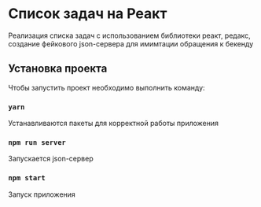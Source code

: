# Список задач на Реакт

Реализация списка задач с использованием библиотеки  реакт, редакс, создание фейкового json-сервера для имимтации обращения к бекенду

## Установка проекта 

Чтобы запустить проект необходимо выполнить команду:

### `yarn`

Устанавливаются пакеты для корректной работы приложения

### `npm run server`

Запускается json-сервер

### `npm start`

Запуск приложения
